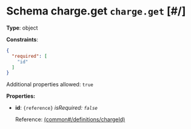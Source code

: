 # Schema charge.get `charge.get`  [#/]


**Type**: object





**Constraints**:

```json
{
  "required": [
    "id"
  ]
}
```


Additional properties allowed: `true`


**Properties:**


 - **id**: `{reference}` *isRequired: `false`* 
    
    Reference: <a href="common.md#/definitions/chargeId">  (common#/definitions/chargeId)</a>
    
